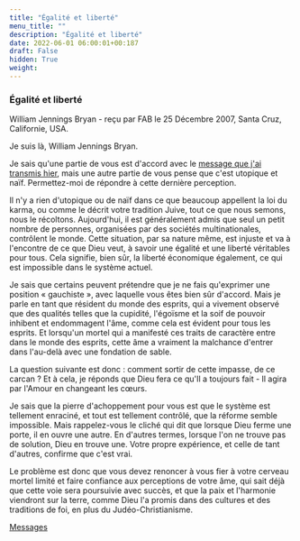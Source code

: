 ```yaml
---
title: "Égalité et liberté"
menu_title: ""
description: "Égalité et liberté"
date: 2022-06-01 06:00:01+00:187
draft: False
hidden: True
weight:
---
```

### Égalité et liberté

William Jennings Bryan - reçu par FAB le 25 Décembre 2007, Santa Cruz, Californie, USA.

Je suis là, William Jennings Bryan.

Je sais qu'une partie de vous est d'accord avec le [message que j'ai transmis hier](/fr-contemporary-messages/fr-contemporary-messages-by-date-order/fr-contemporary-messages-2007/fr-2007-12-24-1-fab-william-jennings-bryan/), mais une autre partie de vous pense que c'est utopique et naïf. Permettez-moi de répondre à cette dernière perception.

Il n'y a rien d'utopique ou de naïf dans ce que beaucoup appellent la loi du karma, ou comme le décrit votre tradition Juive, tout ce que nous semons, nous le récoltons. Aujourd'hui, il est généralement admis que seul un petit nombre de personnes, organisées par des sociétés multinationales, contrôlent le monde. Cette situation, par sa nature même, est injuste et va à l'encontre de ce que Dieu veut, à savoir une égalité et une liberté véritables pour tous. Cela signifie, bien sûr, la liberté économique également, ce qui est impossible dans le système actuel.

Je sais que certains peuvent prétendre que je ne fais qu'exprimer une position « gauchiste », avec laquelle vous êtes bien sûr d'accord. Mais je parle en tant que résident du monde des esprits, qui a vivement observé que des qualités telles que la cupidité, l'égoïsme et la soif de pouvoir inhibent et endommagent l'âme, comme cela est évident pour tous les esprits. Et lorsqu'un mortel qui a manifesté ces traits de caractère entre dans le monde des esprits, cette âme a vraiment la malchance d'entrer dans l'au-delà avec une fondation de sable.

La question suivante est donc : comment sortir de cette impasse, de ce carcan ? Et à cela, je réponds que Dieu fera ce qu'Il a toujours fait - Il agira par l'Amour en changeant les cœurs.

Je sais que la pierre d'achoppement pour vous est que le système est tellement enraciné, et tout est tellement contrôlé, que la réforme semble impossible. Mais rappelez-vous le cliché qui dit que lorsque Dieu ferme une porte, il en ouvre une autre. En d'autres termes, lorsque l'on ne trouve pas de solution, Dieu en trouve une. Votre propre expérience, et celle de tant d'autres, confirme que c'est vrai.

Le problème est donc que vous devez renoncer à vous fier à votre cerveau mortel limité et faire confiance aux perceptions de votre âme, qui sait déjà que cette voie sera poursuivie avec succès, et que la paix et l'harmonie viendront sur la terre, comme Dieu l'a promis dans des cultures et des traditions de foi, en plus du Judéo-Christianisme.

[Messages](/fr-contemporary-messages/fr-contemporary-messages-by-date-order/fr-contemporary-messages-2007)